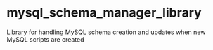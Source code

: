 # mysql_schema_manager_library
Library for handling MySQL schema creation and updates when new MySQL scripts are created
